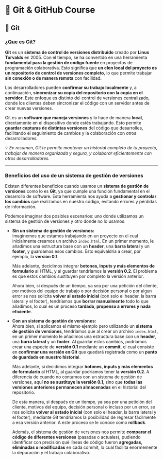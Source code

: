 # 🐙 Git & GitHub Course

## 🔹 Git

### ¿Que es Git?

**Git** es un **sistema de control de versiones distribuido** creado por **Linus Torvalds** en 2005. Con el tiempo, se ha convertido en una herramienta **fundamental para la gestión de código fuente** en proyectos de programación colaborativa. Esto significa que **un clon local del proyecto es un repositorio de control de versiones completo**, lo que permite trabajar **sin conexión o de manera remota** con facilidad.  

Los desarrolladores pueden **confirmar su trabajo localmente** y, a continuación, **sincronizar su copia del repositorio con la copia en el servidor**. Este enfoque es distinto del control de versiones centralizado, donde los clientes deben sincronizar el código con un servidor antes de crear nuevas versiones.  

Git es un **software que maneja versiones** y lo hace de manera **local**, directamente en el dispositivo donde estés trabajando. Esto permite **guardar capturas de distintas versiones** del código que desarrolles, facilitando el seguimiento de cambios y la colaboración con otros desarrolladores.  

💡 *En resumen, Git te permite mantener un historial completo de tu proyecto, trabajar de manera organizada y segura, y colaborar eficientemente con otros desarrolladores.*

---

### Beneficios del uso de un sistema de gestión de versiones

Existen diferentes beneficios cuando usamos un **sistema de gestión de versiones** como lo es **Git**, ya que cumple una función fundamental en el desarrollo de software. Esta herramienta nos ayuda a **gestionar y controlar los cambios** que realizamos en nuestro código, evitando errores y pérdidas de información.  

Podemos imaginar dos posibles escenarios: uno donde utilizamos un sistema de gestión de versiones y otro donde no lo usamos.  

- **Sin un sistema de gestión de versiones:**  
  Imaginemos que estamos trabajando en un proyecto en el cual inicialmente creamos un archivo `index.html`. En un primer momento, le añadimos una estructura base con un **header**, una **barra lateral** y un **footer**, y guardamos esos cambios. Esto equivaldría a crear, por ejemplo, la **versión 0.1**.  

  Más adelante, decidimos integrar **botones, inputs y más elementos de formulario** al HTML, y al guardar tendríamos la **versión 0.2**. El problema es que estos cambios sustituyen por completo la versión anterior.  

  Ahora bien, si después de un tiempo, ya sea por una petición del cliente, por motivos del equipo de trabajo o por decisión personal o por algun error se nos solicita **volver al estado inicial** (con solo el header, la barra lateral y el footer), tendríamos que **borrar manualmente** todo lo que añadimos, lo cual es un proceso **tardado, propenso a errores y nada eficiente**.  

- **Con un sistema de gestión de versiones:**  
  Ahora bien, si aplicamos el mismo ejemplo pero utilizando un **sistema de gestión de versiones**, tendríamos que al crear un archivo `index.html`, en un primer momento le añadimos una estructura base con un **header**, una **barra lateral** y un **footer**. Al guardar estos cambios, podríamos crear una especie de **versión 0.1** mediante un **commit**, el cual consiste en **confirmar una versión en Git** que quedará registrada como un **punto de guardado en nuestro historial**.  

  Más adelante, si decidimos integrar **botones, inputs y más elementos de formulario** al HTML, al guardar podríamos tener la **versión 0.2**. A diferencia de cuando no contamos con un sistema de gestión de versiones, aquí **no se sustituye la versión 0.1**, sino que **todas las versiones anteriores permanecen almacenadas** en el historial del repositorio.  

  De esta manera, si después de un tiempo, ya sea por una petición del cliente, motivos del equipo, decisión personal o incluso por un error, se nos solicita **volver al estado inicial** (con solo el header, la barra lateral y el footer), mediante Git tendríamos la posibilidad de regresar fácilmente a esa versión anterior. A este proceso se le conoce como **rollback**.  

  Además, el sistema de gestión de versiones nos permite **comparar el código de diferentes versiones** (pasadas o actuales), pudiendo identificar con precisión qué líneas de código fueron **agregadas, eliminadas o modificadas** en cada commit, lo cual facilita enormemente la depuración y el trabajo colaborativo.  
